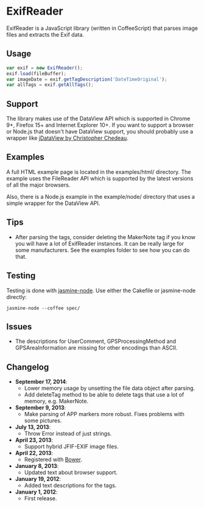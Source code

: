 ExifReader
==========

ExifReader is a JavaScript library (written in CoffeeScript) that parses image files and extracts the Exif data.

Usage
-----

```javascript
var exif = new ExifReader();
exif.load(fileBuffer);
var imageDate = exif.getTagDescription('DateTimeOriginal');
var allTags = exif.getAllTags();
```

Support
-------

The library makes use of the DataView API which is supported in Chrome 9+, Firefox 15+ and Internet Explorer 10+. If you want to support a browser or Node.js that doesn't have DataView support, you should probably use a wrapper like [jDataView by Christopher Chedeau](https://github.com/vjeux/jDataView/).

Examples
--------

A full HTML example page is located in the examples/html/ directory. The example uses the FileReader API which is supported by the latest versions of all the major browsers.

Also, there is a Node.js example in the example/node/ directory that uses a simple wrapper for the DataView API.

Tips
----

* After parsing the tags, consider deleting the MakerNote tag if you know you will have a lot of ExifReader instances. It can be really large for some manufacturers. See the examples folder to see how you can do that.

Testing
-------

Testing is done with [jasmine-node](https://github.com/mhevery/jasmine-node/). Use either the Cakefile or jasmine-node directly:

    jasmine-node --coffee spec/

Issues
------

* The descriptions for UserComment, GPSProcessingMethod and GPSAreaInformation are missing for other encodings than ASCII.

Changelog
---------

* **September 17, 2014**:
  * Lower memory usage by unsetting the file data object after parsing.
  * Add deleteTag method to be able to delete tags that use a lot of memory, e.g. MakerNote.
* **September 9, 2013**:
  * Make parsing of APP markers more robust. Fixes problems with some pictures.
* **July 13, 2013**:
  * Throw Error instead of just strings.
* **April 23, 2013**:
  * Support hybrid JFIF-EXIF image files.
* **April 22, 2013**:
  * Registered with [Bower](http://bower.io/).
* **January 8, 2013**:
  * Updated text about browser support.
* **January 19, 2012**:
  * Added text descriptions for the tags.
* **January 1, 2012**:
  * First release.
